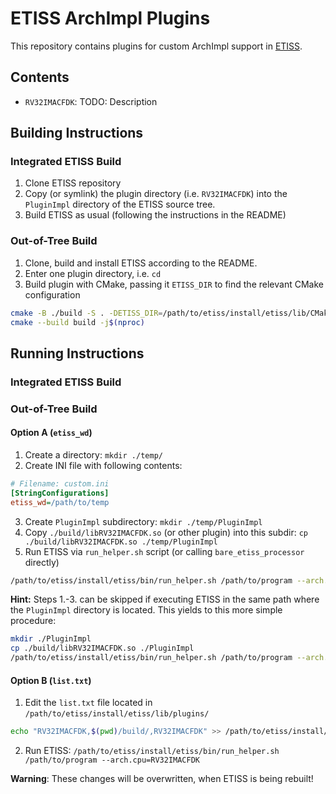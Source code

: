 # ETISS ArchImpl Plugins

This repository contains plugins for custom ArchImpl support in [ETISS](https://github.com/tum-ei-eda/etiss).

## Contents

- `RV32IMACFDK`: TODO: Description

## Building Instructions

### Integrated ETISS Build

1. Clone ETISS repository
2. Copy (or symlink) the plugin directory (i.e. `RV32IMACFDK`) into the `PluginImpl` directory of the ETISS source tree.
3. Build ETISS as usual (following the instructions in the README)

### Out-of-Tree Build

1. Clone, build and install ETISS according to the README.
2. Enter one plugin directory, i.e. `cd `
3. Build plugin with CMake, passing it `ETISS_DIR` to find the relevant CMake configuration

```sh
cmake -B ./build -S . -DETISS_DIR=/path/to/etiss/install/etiss/lib/CMake/ETISS
cmake --build build -j$(nproc)
```

## Running Instructions

### Integrated ETISS Build

### Out-of-Tree Build

#### Option A (`etiss_wd`)

1. Create a directory: `mkdir ./temp/`
2. Create INI file with following contents:
```ini
# Filename: custom.ini
[StringConfigurations]
etiss_wd=/path/to/temp
```
3. Create `PluginImpl` subdirectory: `mkdir ./temp/PluginImpl`
4. Copy `./build/libRV32IMACFDK.so` (or other plugin) into this subdir: `cp ./build/libRV32IMACFDK.so ./temp/PluginImpl`
5. Run ETISS via `run_helper.sh` script (or calling `bare_etiss_processor` directly)
```sh
/path/to/etiss/install/etiss/bin/run_helper.sh /path/to/program --arch.cpu=RV32IMACFDK -icustom.ini
```

**Hint:** Steps 1.-3. can be skipped if executing ETISS in the same path where the `PluginImpl` directory is located. This yields to this more simple procedure:

```sh
mkdir ./PluginImpl
cp ./build/libRV32IMACFDK.so ./PluginImpl
/path/to/etiss/install/etiss/bin/run_helper.sh /path/to/program --arch.cpu=RV32IMACFDK
```

#### Option B (`list.txt`)

1. Edit the `list.txt` file located in `/path/to/etiss/install/etiss/lib/plugins/`
```sh
echo "RV32IMACFDK,$(pwd)/build/,RV32IMACFDK" >> /path/to/etiss/install/etiss/lib/plugins/list.txt
```
2. Run ETISS: `/path/to/etiss/install/etiss/bin/run_helper.sh /path/to/program --arch.cpu=RV32IMACFDK`


**Warning**: These changes will be overwritten, when ETISS is being rebuilt!

